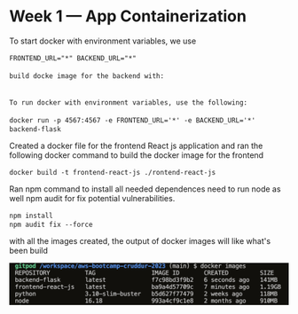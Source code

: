 # Week 1 — App Containerization


To start docker with environment variables, we use
~~~
FRONTEND_URL="*" BACKEND_URL="*" 

build docke image for the backend with:


To run docker with environment variables, use the following:

docker run -p 4567:4567 -e FRONTEND_URL='*' -e BACKEND_URL='*'  backend-flask
~~~

Created a docker file for the frontend React js application and ran the following docker command to build the docker image for the frontend
~~~
docker build -t frontend-react-js ./rontend-react-js
~~~

Ran npm command to install all needed dependences need to run node as well npm audit for fix potential vulnerabilities.
~~~
npm install 
npm audit fix --force
~~~

with all the images created, the output of docker images will like what's been build 

![docker images](./assets/docker.jpg)




